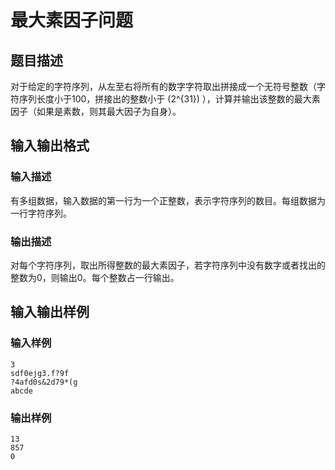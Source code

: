 # 最大素因子问题

## 题目描述

对于给定的字符序列，从左至右将所有的数字字符取出拼接成一个无符号整数（字符序列长度小于100，拼接出的整数小于 \(2^{31}\) ），计算并输出该整数的最大素因子（如果是素数，则其最大因子为自身）。

## 输入输出格式

### 输入描述

有多组数据，输入数据的第一行为一个正整数，表示字符序列的数目。每组数据为一行字符序列。

### 输出描述

对每个字符序列，取出所得整数的最大素因子，若字符序列中没有数字或者找出的整数为0，则输出0。每个整数占一行输出。

## 输入输出样例

### 输入样例

```
3
sdf0ejg3.f?9f
?4afd0s&2d79*(g
abcde
```

### 输出样例

```
13
857
0
```